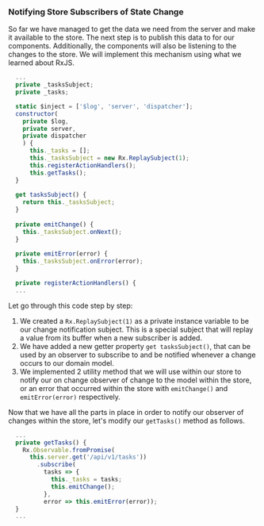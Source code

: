 ### Notifying Store Subscribers of State Change

So far we have managed to get the data we need from the server and make it available to the store. The next step is to publish this data to for our components. Additionally, the components will also be listening to the changes to the store. We will implement this mechanism using what we learned about RxJS.

```javascript
  ...
  private _tasksSubject;
  private _tasks;

  static $inject = ['$log', 'server', 'dispatcher'];
  constructor(
    private $log,
    private server,
    private dispatcher
    ) {
      this._tasks = [];
      this._tasksSubject = new Rx.ReplaySubject(1);
      this.registerActionHandlers();
      this.getTasks();
  }
  
  get tasksSubject() {
    return this._tasksSubject;  
  }
  
  private emitChange() {
    this._tasksSubject.onNext();
  }
  
  private emitError(error) {
    this._tasksSubject.onError(error);
  }

  private registerActionHandlers() {
  ...
```


Let go through this code step by step:

1. We created a `Rx.ReplaySubject(1)` as a private instance variable to be our change notification subject. This is a special subject that will replay a value from its buffer when a new subscriber is added.
2. We have added a new getter property `get tasksSubject()`, that can be used by an observer to subscribe to and be notified whenever a change occurs to our domain model.
3. We implemented 2 utility method that we will use within our store to notify our on change observer of change to the model within the store, or an error that occurred within the store with `emitChange()` and `emitError(error)` respectively.

Now that we have all the parts in place in order to notify our observer of changes within the store, let's modify our `getTasks()` method as follows.

```javascript
  ...
  private getTasks() {
    Rx.Observable.fromPromise(
      this.server.get('/api/v1/tasks'))
        .subscribe(
          tasks => {
            this._tasks = tasks;
            this.emitChange();
          },
          error => this.emitError(error));
  }
  ...
```
